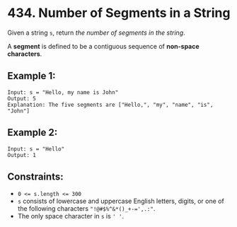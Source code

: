 # 434. Number of Segments in a String

Given a string `s`, return _the number of segments in the string_.

A **segment** is defined to be a contiguous sequence of **non-space characters**.

## Example 1:

```
Input: s = "Hello, my name is John"
Output: 5
Explanation: The five segments are ["Hello,", "my", "name", "is", "John"]
```

## Example 2:

```
Input: s = "Hello"
Output: 1
```

## Constraints:

- `0 <= s.length <= 300`
- `s` consists of lowercase and uppercase English letters, digits, or one of the following characters `"!@#$%^&*()_+-=',.:"`.
- The only space character in `s` is `' '`.
